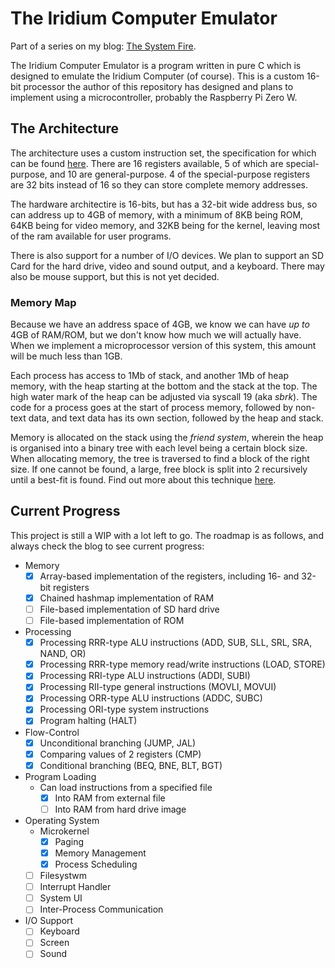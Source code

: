 # The Iridium Computer Emulator

Part of a series on my blog: [The System Fire](https://www.thesystemfire.com/).

The Iridium Computer Emulator is a program written in pure C which is designed to emulate the Iridium Computer (of course). This is a custom 16-bit processor the author of this repository has designed and plans to implement using a microcontroller, probably the Raspberry Pi Zero W.


## The Architecture

The architecture uses a custom instruction set, the specification for which can be found [here](https://github.com/DominicThorpe/iridium_assembler). There are 16 registers available, 5 of which are special-purpose, and 10 are general-purpose. 4 of the special-purpose registers are 32 bits instead of 16 so they can store complete memory addresses.

The hardware architectire is 16-bits, but has a 32-bit wide address bus, so can address up to 4GB of memory, with a minimum of 8KB being ROM, 64KB being for video memory, and 32KB being for the kernel, leaving most of the ram available for user programs.

There is also support for a number of I/O devices. We plan to support an SD Card for the hard drive, video and sound output, and a keyboard. There may also be mouse support, but this is not yet decided.


### Memory Map

Because we have an address space of 4GB, we know we can have *up to* 4GB of RAM/ROM, but we don't know how much we will actually have. When we implement a microprocessor version of this system, this amount will be much less than 1GB.

Each process has access to 1Mb of stack, and another 1Mb of heap memory, with the heap starting at the bottom and the stack at the top. The high water mark of the heap can be adjusted via syscall 19 (aka *sbrk*). The code for a process goes at the start of process memory, followed by non-text data, and text data has its own section, followed by the heap and stack.

Memory is allocated on the stack using the *friend system*, wherein the heap is organised into a binary tree with each level being a certain block size. When allocating memory, the tree is traversed to find a block of the right size. If one cannot be found, a large, free block is split into 2 recursively until a best-fit is found. Find out more about this technique [here](https://www.geeksforgeeks.org/buddy-system-memory-allocation-technique/).


## Current Progress

This project is still a WIP with a lot left to go. The roadmap is as follows, and always check the blog to see current progress:
  - Memory
    - [x] Array-based implementation of the registers, including 16- and 32-bit registers  
    - [x] Chained hashmap implementation of RAM
    - [ ] File-based implementation of SD hard drive
    - [ ] File-based implementation of ROM

  - Processing
    - [x] Processing RRR-type ALU instructions (ADD, SUB, SLL, SRL, SRA, NAND, OR)
    - [x] Processing RRR-type memory read/write instructions (LOAD, STORE)
    - [x] Processing RRI-type ALU instructions (ADDI, SUBI)
    - [x] Processing RII-type general instructions (MOVLI, MOVUI)
    - [x] Processing ORR-type ALU instructions (ADDC, SUBC)
    - [x] Processing ORI-type system instructions 
    - [x] Program halting (HALT)

  - Flow-Control
    - [x] Unconditional branching (JUMP, JAL)
    - [x] Comparing values of 2 registers (CMP)
    - [x] Conditional branching (BEQ, BNE, BLT, BGT)

  - Program Loading
    - Can load instructions from a specified file
      - [x] Into RAM from external file
      - [ ] Into RAM from hard drive image

  - Operating System
    - Microkernel
      - [x] Paging
      - [x] Memory Management
      - [x] Process Scheduling

    - [ ] Filesystwm
    - [ ] Interrupt Handler
    - [ ] System UI
    - [ ] Inter-Process Communication
  
  - I/O Support
    - [ ] Keyboard
    - [ ] Screen
    - [ ] Sound
